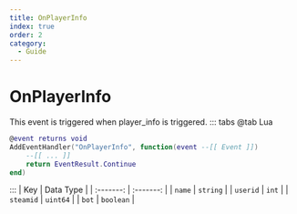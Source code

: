 ```yaml
---
title: OnPlayerInfo
index: true
order: 2
category:
  - Guide
---
```


# OnPlayerInfo
This event is triggered when player_info is triggered.
::: tabs
@tab Lua
```lua
@event returns void
AddEventHandler("OnPlayerInfo", function(event --[[ Event ]])
    --[[ ... ]]
    return EventResult.Continue
end)
```

:::
|    Key    | Data Type |
| :-------: | :-------: |
|   `name`  |  `string` |
|  `userid` |   `int`   |
| `steamid` |  `uint64` |
|   `bot`   | `boolean` |